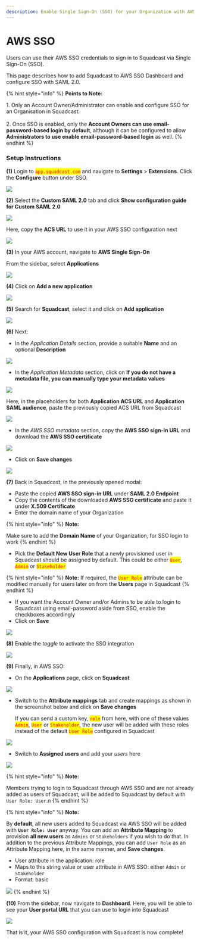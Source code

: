 ```yaml
---
description: Enable Single Sign-On (SSO) for your Organization with AWS SSO
---
```


# AWS SSO

Users can use their AWS SSO credentials to sign in to Squadcast via Single Sign-On (SSO).

This page describes how to add Squadcast to AWS SSO Dashboard and configure SSO with SAML 2.0.

{% hint style="info" %}
**Points to Note:**

1\. Only an Account Owner/Administrator can enable and configure SSO for an Organisation in Squadcast.\
\
2\. Once SSO is enabled, only the **Account Owners can use email-password-based login by default**, although it can be configured to allow **Administrators to use enable email-password-based login** as well.
{% endhint %}

### Setup Instructions <a href="#setup-instructions" id="setup-instructions"></a>

**(1)** Login to <mark style="color:red;">`app.squadcast.com`</mark> and navigate to **Settings** > **Extensions**. Click the **Configure** button under SSO.

![](../.gitbook/assets/sso\_new\_button.png)

**(2)** Select the **Custom SAML 2.0** tab and click **Show configuration guide for Custom SAML 2.0**

![](../.gitbook/assets/aws\_sso\_new\_1.png)

Here, copy the **ACS URL** to use it in your AWS SSO configuration next

![](../.gitbook/assets/aws\_sso\_new\_2.png)

**(3)** In your AWS account, navigate to **AWS Single Sign-On**

From the sidebar, select **Applications**

![](../.gitbook/assets/aws\_sso\_3.png)

**(4)** Click on **Add a new application**

![](../.gitbook/assets/aws\_sso\_4.png)

**(5)** Search for **Squadcast**, select it and click on **Add application**

![](../.gitbook/assets/aws\_sso\_5.png)

**(6)** Next:

* In the _Application Details_ section, provide a suitable **Name** and an optional **Description**

![](../.gitbook/assets/aws\_sso\_6\_a.png)

* In the _Application Metadata_ section, click on **If you do not have a metadata file, you can manually type your metadata values**

![](../.gitbook/assets/aws\_sso\_6\_b\_1.png)

Here, in the placeholders for both **Application ACS URL** and **Application SAML audience**, paste the previously copied ACS URL from Squadcast

![](../.gitbook/assets/aws\_sso\_6\_b\_2.png)

* In the _AWS SSO metadata_ section, copy the **AWS SSO sign-in URL** and download the **AWS SSO certificate**

![](../.gitbook/assets/aws\_sso\_6\_c.png)

* Click on **Save changes**

![](../.gitbook/assets/aws\_sso\_6\_d.png)

**(7)** Back in Squadcast, in the previously opened modal:

* Paste the copied **AWS SSO sign-in URL** under **SAML 2.0 Endpoint**
* Copy the contents of the downloaded **AWS SSO certificate** and paste it under **X.509 Certificate**
* Enter the domain name of your Organization

{% hint style="info" %}
**Note:**&#x20;

Make sure to add the **Domain Name** of your Organization, for SSO login to work
{% endhint %}

* Pick the **Default New User Role** that a newly provisioned user in Squadcast should be assigned by default. This could be either <mark style="color:red;">`User`</mark>, <mark style="color:red;">`Admin`</mark> or <mark style="color:red;">`Stakeholder`</mark>

{% hint style="info" %}
**Note:** If required, the <mark style="color:red;">`User Role`</mark> attribute can be modified manually for users later on from the **Users** page in Squadcast
{% endhint %}

* If you want the Account Owner and/or Admins to be able to login to Squadcast using email-password aside from SSO, enable the checkboxes accordingly
* Click on **Save**

![](../.gitbook/assets/aws\_sso\_new\_3.png)

**(8)** Enable the _toggle_ to activate the SSO integration

![](../.gitbook/assets/aws\_sso\_new\_4.png)

**(9)** Finally, in AWS SSO:

* On the **Applications** page, click on **Squadcast**

![](../.gitbook/assets/aws\_sso\_9\_a.png)

*   Switch to the **Attribute mappings** tab and create mappings as shown in the screenshot below and click on **Save changes**

    If you can send a custom key, <mark style="color:red;">`role`</mark> from here, with one of these values <mark style="color:red;">`Admin`</mark>, <mark style="color:red;">`User`</mark> or <mark style="color:red;">`Stakeholder`</mark>, the new user will be added with these roles instead of the default <mark style="color:red;">`User Role`</mark> configured in Squadcast

![](../.gitbook/assets/aws\_sso\_9\_b.png)

* Switch to **Assigned users** and add your _users_ here

![](../.gitbook/assets/aws\_sso\_9\_c.png)

{% hint style="info" %}
**Note:**

Members trying to login to Squadcast through AWS SSO and are not already added as users of Squadcast, will be added to Squadcast by default with `User Role: User`.n
{% endhint %}

{% hint style="info" %}
**Note:**

By **default**, all new users added to Squadcast via AWS SSO will be added with **`User Role: User`** anyway. You can add an **Attribute Mapping** to provision **all new users** as `Admins` or `Stakeholders` if you wish to do that. In addition to the previous Attribute Mappings, you can add `User Role` as an Attribute Mapping here, in the same manner, and **Save changes**.

* User attribute in the application: role
* Maps to this string value or user attribute in AWS SSO: either `Admin` or `Stakeholder`
* Format: basic

![](../.gitbook/assets/aws\_sso\_11.png)
{% endhint %}

**(10)** From the sidebar, now navigate to **Dashboard**. Here, you will be able to see your **User portal URL** that you can use to login into Squadcast

![](../.gitbook/assets/aws\_sso\_10.png)

That is it, your AWS SSO configuration with Squadcast is now complete!

